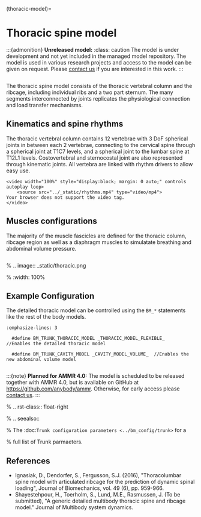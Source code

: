 (thoracic-model)=

# Thoracic spine model

:::{admonition} **Unreleased model:** 
:class: caution
The model is under development and not yet included in the managed model repository.
The model is used in various research projects and access to the model can be given on request. Please
[contact us](mailto:sales@anybodytech.com) if you are interested in this work.
:::


```{image} _static/Detailed-thorax.png
```

The thoracic spine model consists of the thoracic vertebral column and the
ribcage, including individual ribs and a two part sternum. The many segments interconnected by joints
replicates the physiological connection and load transfer mechanisms.



## Kinematics and spine rhythms 

The thoracic vertebral column contains 12 vertebrae with 3 DoF spherical joints
in between each 2 vertebrae, connecting to the cervical spine through a
spherical joint at T1C7 levels, and a spherical joint to the lumbar spine at
T12L1 levels. Costovertebral and sternocostal joint are also represented through
kinematic joints. All vertebra are linked with rhythm drivers to allow easy use. 


```{raw} html
<video width="100%" style="display:block; margin: 0 auto;" controls autoplay loop>
    <source src="../_static/rhythms.mp4" type="video/mp4">
Your browser does not support the video tag.
</video>
```

## Muscles configurations

The majority of the muscle fascicles are defined for the thoracic column, ribcage region 
as well as a diaphragm muscles to simulatate breathing and abdominal volume pressure. 


```{image} _static/Detailed-thorax2.png
```


% .. image:: _static/thoracic.png

% :width: 100%

## Example Configuration

The detailed thoracic model can be controlled using the `BM_*` statements like the rest of the body models. 


```{code-block} AnyScriptDoc
:emphasize-lines: 3

  #define BM_TRUNK_THORACIC_MODEL _THORACIC_MODEL_FLEXIBLE_   //Enables the detailed thoracic model

  #define BM_TRUNK_CAVITY_MODEL _CAVITY_MODEL_VOLUME_  //Enables the new abdominal volume model

```


```{rst-class} without-title
```

:::{note}
**Planned for AMMR 4.0:** The model is scheduled to be released together with AMMR 4.0, but is available on GitHub at https://github.com/anybody/ammr.
Otherwise, for early access please [contact us](mailto:sales@anybodytech.com).
:::



% .. rst-class:: float-right

% .. seealso::

% The :doc:`Trunk configuration parameters <../bm_config/trunk>` for a

% full list of Trunk parmaeters.

## References

- Ignasiak, D., Dendorfer, S., Fergusson, S.J. (2016), "Thoracolumbar spine model with
  articulated ribcage for the prediction of dynamic spinal loading",
  Journal of Biomechanics, vol. 49 (6), pp. 959-966.
- Shayestehpour, H., Toerholm, S.,  Lund, M.E., Rasmussen, J. (To be submitted), "A generic detailed multibody thoracic spine and ribcage model."
  Journal of Multibody system dynamics.